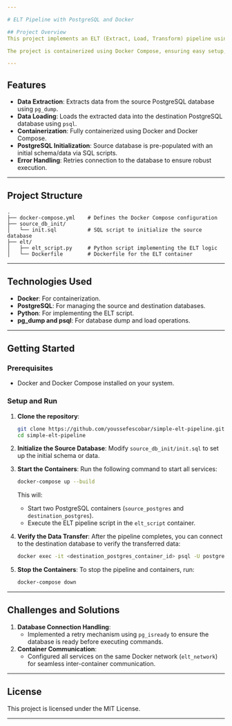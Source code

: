 ```yaml
---

# ELT Pipeline with PostgreSQL and Docker

## Project Overview
This project implements an ELT (Extract, Load, Transform) pipeline using Docker containers to manage two PostgreSQL databases and a Python script to handle the data movement. The pipeline extracts data from a source PostgreSQL database, transfers it, and loads it into a destination PostgreSQL database.

The project is containerized using Docker Compose, ensuring easy setup, isolation, and scalability.

---
```


## Features
- **Data Extraction**: Extracts data from the source PostgreSQL database using `pg_dump`.
- **Data Loading**: Loads the extracted data into the destination PostgreSQL database using `psql`.
- **Containerization**: Fully containerized using Docker and Docker Compose.
- **PostgreSQL Initialization**: Source database is pre-populated with an initial schema/data via SQL scripts.
- **Error Handling**: Retries connection to the database to ensure robust execution.

---

## Project Structure
```plaintext
.
├── docker-compose.yml    # Defines the Docker Compose configuration
├── source_db_init/
│   └── init.sql          # SQL script to initialize the source database
├── elt/
│   ├── elt_script.py     # Python script implementing the ELT logic
│   └── Dockerfile        # Dockerfile for the ELT container
```

---

## Technologies Used
- **Docker**: For containerization.
- **PostgreSQL**: For managing the source and destination databases.
- **Python**: For implementing the ELT script.
- **pg_dump and psql**: For database dump and load operations.

---

## Getting Started

### Prerequisites
- Docker and Docker Compose installed on your system.

### Setup and Run

1. **Clone the repository**:
   ```bash
   git clone https://github.com/youssefescobar/simple-elt-pipeline.git
   cd simple-elt-pipeline
   ```

2. **Initialize the Source Database**:
   Modify `source_db_init/init.sql` to set up the initial schema or data.

3. **Start the Containers**:
   Run the following command to start all services:
   ```bash
   docker-compose up --build
   ```
   This will:
   - Start two PostgreSQL containers (`source_postgres` and `destination_postgres`).
   - Execute the ELT pipeline script in the `elt_script` container.

4. **Verify the Data Transfer**:
   After the pipeline completes, you can connect to the destination database to verify the transferred data:
   ```bash
   docker exec -it <destination_postgres_container_id> psql -U postgres -d destination_db
   ```

5. **Stop the Containers**:
   To stop the pipeline and containers, run:
   ```bash
   docker-compose down
   ```

---

## Challenges and Solutions
1. **Database Connection Handling**:
   - Implemented a retry mechanism using `pg_isready` to ensure the database is ready before executing commands.
2. **Container Communication**:
   - Configured all services on the same Docker network (`elt_network`) for seamless inter-container communication.


---

## License
This project is licensed under the MIT License.

---
